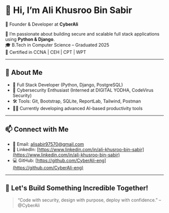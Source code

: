 # 👋 Hi, I’m Ali Khusroo Bin Sabir
🚀 Founder & Developer at **CyberAli**
  
🔭 I’m passionate about building secure and scalable full stack applications using **Python & Django**.  
🎓 B.Tech in Computer Science – Graduated 2025  
🔐 Certified in CCNA | CEH | CPT | WPT

---

## 💼 About Me
- 🔧 Full Stack Developer (Python, Django, PostgreSQL)
- 🎯 Cybersecurity Enthusiast (Interned at DIGITAL YODHA, CodeVirus Security)
- 🛠️ Tools: Git, Bootstrap, SQLite, ReportLab, Tailwind, Postman
- 👨‍💻 Currently developing advanced AI-based productivity tools
---

## 📫 Connect with Me
- 📧 Email: [alisabir97570@gmail.com](mailto:alisabir97570@gmail.com)
- 🔗 LinkedIn: [https://www.linkedin.com/in/ali-khusroo-bin-sabir](https://www.linkedin.com/in/ali-khusroo-bin-sabir)
- 💻 GitHub: [https://github.com/CyberAli-eng](https://github.com/CyberAli-eng)

---

## 🚀 Let's Build Something Incredible Together!

> “Code with security, design with purpose, deploy with confidence.” – @CyberAli

